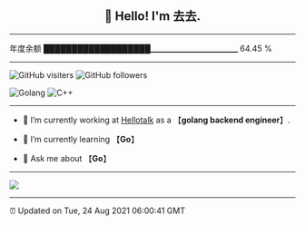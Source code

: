 
<h2 align="center">👋 Hello! I'm 去去.</h2>

---

年度余额    ███████████████████▁▁▁▁▁▁▁▁▁▁▁   64.45 %

---

![GitHub visiters](https://visitor-badge.glitch.me/badge?page_id=zhulingbiezhi.zhulingbiezhi)
![GitHub followers](https://img.shields.io/github/followers/zhulingbiezhi?label=Follow&style=social)

![Golang](https://img.shields.io/badge/-Golang-8fcfd1?style=plastic&logo=Golang)
![C++](https://img.shields.io/badge/-C++-8fcfd1?style=plastic&logo=C++)

---

- 🔭 I’m currently working at [Hellotalk](https://www.hellotalk.com) as a 【**golang backend engineer**】.

- 🌱 I’m currently learning 【**Go**】

- 💬 Ask me about 【**Go**】

---

![](https://github-readme-stats.vercel.app/api?username=zhulingbiezhi&theme=dark)

---

⏰ Updated on Tue, 24 Aug 2021 06:00:41 GMT
